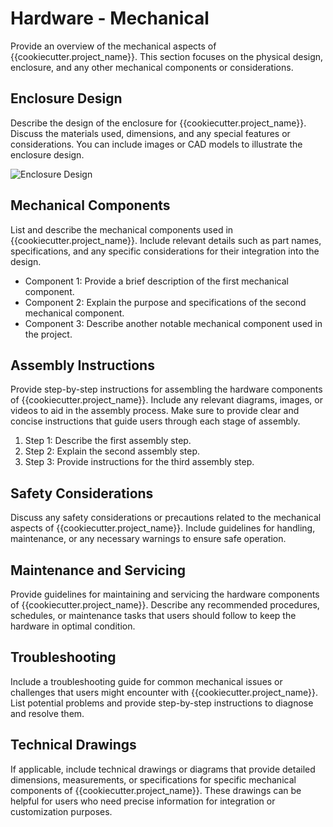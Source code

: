 # Hardware - Mechanical

Provide an overview of the mechanical aspects of {{cookiecutter.project_name}}. This section focuses on the physical design, enclosure, and any other mechanical components or considerations.

## Enclosure Design

Describe the design of the enclosure for {{cookiecutter.project_name}}. Discuss the materials used, dimensions, and any special features or considerations. You can include images or CAD models to illustrate the enclosure design.

![Enclosure Design](path/to/enclosure_design.png)

## Mechanical Components

List and describe the mechanical components used in {{cookiecutter.project_name}}. Include relevant details such as part names, specifications, and any specific considerations for their integration into the design.

- Component 1: Provide a brief description of the first mechanical component.
- Component 2: Explain the purpose and specifications of the second mechanical component.
- Component 3: Describe another notable mechanical component used in the project.

## Assembly Instructions

Provide step-by-step instructions for assembling the hardware components of {{cookiecutter.project_name}}. Include any relevant diagrams, images, or videos to aid in the assembly process. Make sure to provide clear and concise instructions that guide users through each stage of assembly.

1. Step 1: Describe the first assembly step.
2. Step 2: Explain the second assembly step.
3. Step 3: Provide instructions for the third assembly step.

## Safety Considerations

Discuss any safety considerations or precautions related to the mechanical aspects of {{cookiecutter.project_name}}. Include guidelines for handling, maintenance, or any necessary warnings to ensure safe operation.

## Maintenance and Servicing

Provide guidelines for maintaining and servicing the hardware components of {{cookiecutter.project_name}}. Describe any recommended procedures, schedules, or maintenance tasks that users should follow to keep the hardware in optimal condition.

## Troubleshooting

Include a troubleshooting guide for common mechanical issues or challenges that users might encounter with {{cookiecutter.project_name}}. List potential problems and provide step-by-step instructions to diagnose and resolve them.

## Technical Drawings

If applicable, include technical drawings or diagrams that provide detailed dimensions, measurements, or specifications for specific mechanical components of {{cookiecutter.project_name}}. These drawings can be helpful for users who need precise information for integration or customization purposes.
